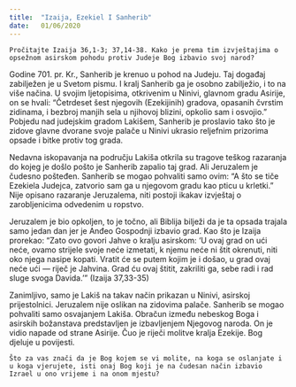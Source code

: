```yaml
---
title:  "Izaija, Ezekiel I Sanherib"
date:   01/06/2020
---
```


`Pročitajte Izaija 36,1-3; 37,14-38. Kako je prema tim izvještajima o opsežnom asirskom pohodu protiv Judeje Bog izbavio svoj narod?`

Godine 701. pr. Kr., Sanherib je krenuo u pohod na Judeju. Taj događaj zabilježen je u Svetom pismu. I kralj Sanherib ga je osobno zabilježio, i to na više načina. U svojim ljetopisima, otkrivenim u Ninivi, glavnom gradu Asirije, on se hvali: “Četrdeset šest njegovih (Ezekijinih) gradova, opasanih čvrstim zidinama, i bezbroj manjih sela u njihovoj blizini, opkolio sam i osvojio.” Pobjedu nad judejskim gradom Lakišem, Sanherib je proslavio tako što je zidove glavne dvorane svoje palače u Ninivi ukrasio reljefnim prizorima opsade i bitke protiv tog grada.

Nedavna iskopavanja na području Lakiša otkrila su tragove teškog razaranja do kojeg je došlo pošto je Sanherib zapalio taj grad. Ali Jeruzalem je čudesno pošteđen. Sanherib se mogao pohvaliti samo ovim: “A što se tiče Ezekiela Judejca, zatvorio sam ga u njegovom gradu kao pticu u krletki.” Nije opisano razaranje Jeruzalema, niti postoji ikakav izvještaj o zarobljenicima odvedenim u ropstvo.

Jeruzalem je bio opkoljen, to je točno, ali Biblija bilježi da je ta opsada trajala samo jedan dan jer je Anđeo Gospodnji izbavio grad. Kao što je Izaija prorekao: “Zato ovo govori Jahve o kralju asirskom: ‘U ovaj grad on ući neće, ovamo strijele svoje neće izmetati, k njemu neće ni štit okrenuti, niti oko njega nasipe kopati. Vratit će se putem kojim je i došao, u grad ovaj neće ući — riječ je Jahvina. Grad ću ovaj štitit, zakriliti ga, sebe radi i rad sluge svoga Davida.’” (Izaija 37,33-35)

Zanimljivo, samo je Lakiš na takav način prikazan u Ninivi, asirskoj prijestolnici. Jeruzalem nije oslikan na zidovima palače. Sanherib se mogao pohvaliti samo osvajanjem Lakiša. Obračun između nebeskog Boga i asirskih božanstava predstavljen je izbavljenjem Njegovog naroda. On je vidio napade od strane Asirije. Čuo je riječi molitve kralja Ezekije. Bog djeluje u povijesti.

`Što za vas znači da je Bog kojem se vi molite, na koga se oslanjate i u koga vjerujete, isti onaj Bog koji je na čudesan način izbavio Izrael u ono vrijeme i na onom mjestu?`
